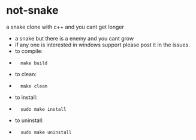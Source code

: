 # not-snake
a snake clone with c++ and you cant get longer
- a snake but there is a enemy and you cant grow
- if any one is interested in windows support please post it in the issues.
- to compile: 
- 		make build
- to clean: 
- 		make clean
- to install: 
- 		sudo make install
- to uninstall: 
- 		sudo make uninstall
